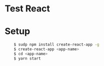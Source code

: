 # Test React

# Setup

```sh
    $ sudp npm install create-react-app -g
    $ create-react-app <app-name>
    $ cd <app-name>
    $ yarn start
```

